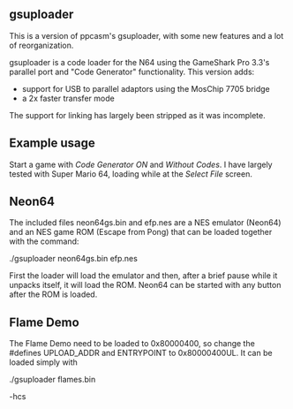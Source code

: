gsuploader
---

This is a version of ppcasm's gsuploader, with some new features and a lot of
reorganization.

gsuploader is a code loader for the N64 using the GameShark Pro 3.3's
parallel port and "Code Generator" functionality. This version adds:

- support for USB to parallel adaptors using the MosChip 7705 bridge
- a 2x faster transfer mode

The support for linking has largely been stripped as it was incomplete.

Example usage
----

Start a game with *Code Generator ON* and *Without Codes*. I have largely
tested with Super Mario 64, loading while at the *Select File* screen.

Neon64
-----

The included files neon64gs.bin and efp.nes are a NES emulator (Neon64)
and an NES game ROM (Escape from Pong) that can be loaded together with
the command:

   ./gsuploader neon64gs.bin efp.nes

First the loader will load the emulator and then, after a brief pause while it
unpacks itself, it will load the ROM. Neon64 can be started with any button
after the ROM is loaded.

Flame Demo
-----

The Flame Demo need to be loaded to 0x80000400, so change the #defines
UPLOAD_ADDR and ENTRYPOINT to 0x80000400UL. It can be loaded simply with

   ./gsuploader flames.bin




-hcs

